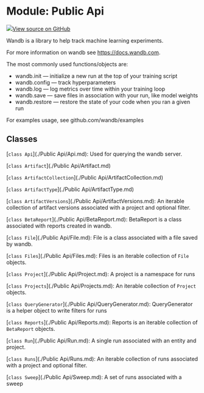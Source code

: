 # Module: Public Api

<!-- Insert buttons and diff -->


[![](https://www.tensorflow.org/images/GitHub-Mark-32px.png)View source on GitHub](https://www.github.com/wandb/client/tree/master/wandb/__init__.py)




Wandb is a library to help track machine learning experiments.


For more information on wandb see https://docs.wandb.com.

The most commonly used functions/objects are:
- wandb.init — initialize a new run at the top of your training script
- wandb.config — track hyperparameters
- wandb.log — log metrics over time within your training loop
- wandb.save — save files in association with your run, like model weights
- wandb.restore — restore the state of your code when you ran a given run

For examples usage, see github.com/wandb/examples

## Classes

[`class Api`](./Public Api/Api.md): Used for querying the wandb server.

[`class Artifact`](./Public Api/Artifact.md)

[`class ArtifactCollection`](./Public Api/ArtifactCollection.md)

[`class ArtifactType`](./Public Api/ArtifactType.md)

[`class ArtifactVersions`](./Public Api/ArtifactVersions.md): An iterable collection of artifact versions associated with a project and optional filter.

[`class BetaReport`](./Public Api/BetaReport.md): BetaReport is a class associated with reports created in wandb.

[`class File`](./Public Api/File.md): File is a class associated with a file saved by wandb.

[`class Files`](./Public Api/Files.md): Files is an iterable collection of `File` objects.

[`class Project`](./Public Api/Project.md): A project is a namespace for runs

[`class Projects`](./Public Api/Projects.md): An iterable collection of `Project` objects.

[`class QueryGenerator`](./Public Api/QueryGenerator.md): QueryGenerator is a helper object to write filters for runs

[`class Reports`](./Public Api/Reports.md): Reports is an iterable collection of `BetaReport` objects.

[`class Run`](./Public Api/Run.md): A single run associated with an entity and project.

[`class Runs`](./Public Api/Runs.md): An iterable collection of runs associated with a project and optional filter.

[`class Sweep`](./Public Api/Sweep.md): A set of runs associated with a sweep

